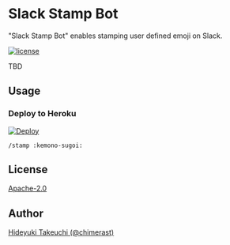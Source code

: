 Slack Stamp Bot
====

"Slack Stamp Bot" enables stamping user defined emoji on Slack.

[![license](https://img.shields.io/badge/License-Apache%202.0-blue.svg)](LICENSE)

TBD

## Usage

### Deploy to Heroku

[![Deploy](https://www.herokucdn.com/deploy/button.svg)](https://heroku.com/deploy)

```
/stamp :kemono-sugoi:
```

## License

[Apache-2.0](LICENSE)

## Author

[Hideyuki Takeuchi (@chimerast)](https://github.com/chimerast)
